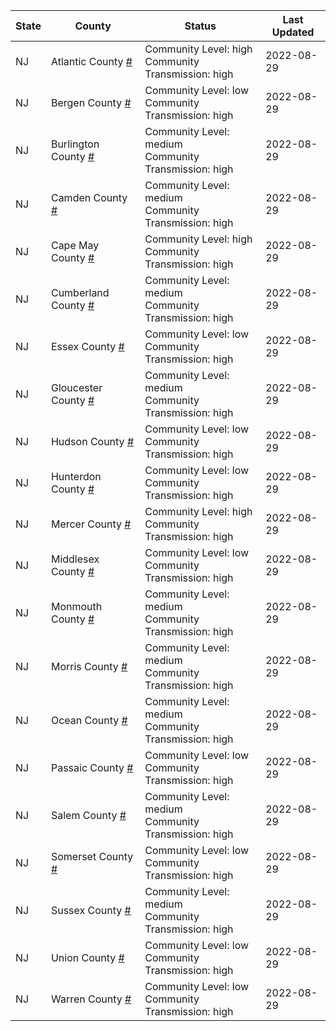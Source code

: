 State | County | Status | Last Updated
--- | --- | --- | --- 
NJ | Atlantic County <a href="#atlantic_county">#</a> | <a name="atlantic_county"></a>Community Level: high<br/>Community Transmission: high | 2022-08-29
NJ | Bergen County <a href="#bergen_county">#</a> | <a name="bergen_county"></a>Community Level: low<br/>Community Transmission: high | 2022-08-29
NJ | Burlington County <a href="#burlington_county">#</a> | <a name="burlington_county"></a>Community Level: medium<br/>Community Transmission: high | 2022-08-29
NJ | Camden County <a href="#camden_county">#</a> | <a name="camden_county"></a>Community Level: medium<br/>Community Transmission: high | 2022-08-29
NJ | Cape May County <a href="#cape_may_county">#</a> | <a name="cape_may_county"></a>Community Level: high<br/>Community Transmission: high | 2022-08-29
NJ | Cumberland County <a href="#cumberland_county">#</a> | <a name="cumberland_county"></a>Community Level: medium<br/>Community Transmission: high | 2022-08-29
NJ | Essex County <a href="#essex_county">#</a> | <a name="essex_county"></a>Community Level: low<br/>Community Transmission: high | 2022-08-29
NJ | Gloucester County <a href="#gloucester_county">#</a> | <a name="gloucester_county"></a>Community Level: medium<br/>Community Transmission: high | 2022-08-29
NJ | Hudson County <a href="#hudson_county">#</a> | <a name="hudson_county"></a>Community Level: low<br/>Community Transmission: high | 2022-08-29
NJ | Hunterdon County <a href="#hunterdon_county">#</a> | <a name="hunterdon_county"></a>Community Level: low<br/>Community Transmission: high | 2022-08-29
NJ | Mercer County <a href="#mercer_county">#</a> | <a name="mercer_county"></a>Community Level: high<br/>Community Transmission: high | 2022-08-29
NJ | Middlesex County <a href="#middlesex_county">#</a> | <a name="middlesex_county"></a>Community Level: low<br/>Community Transmission: high | 2022-08-29
NJ | Monmouth County <a href="#monmouth_county">#</a> | <a name="monmouth_county"></a>Community Level: medium<br/>Community Transmission: high | 2022-08-29
NJ | Morris County <a href="#morris_county">#</a> | <a name="morris_county"></a>Community Level: medium<br/>Community Transmission: high | 2022-08-29
NJ | Ocean County <a href="#ocean_county">#</a> | <a name="ocean_county"></a>Community Level: medium<br/>Community Transmission: high | 2022-08-29
NJ | Passaic County <a href="#passaic_county">#</a> | <a name="passaic_county"></a>Community Level: low<br/>Community Transmission: high | 2022-08-29
NJ | Salem County <a href="#salem_county">#</a> | <a name="salem_county"></a>Community Level: medium<br/>Community Transmission: high | 2022-08-29
NJ | Somerset County <a href="#somerset_county">#</a> | <a name="somerset_county"></a>Community Level: low<br/>Community Transmission: high | 2022-08-29
NJ | Sussex County <a href="#sussex_county">#</a> | <a name="sussex_county"></a>Community Level: medium<br/>Community Transmission: high | 2022-08-29
NJ | Union County <a href="#union_county">#</a> | <a name="union_county"></a>Community Level: low<br/>Community Transmission: high | 2022-08-29
NJ | Warren County <a href="#warren_county">#</a> | <a name="warren_county"></a>Community Level: low<br/>Community Transmission: high | 2022-08-29

